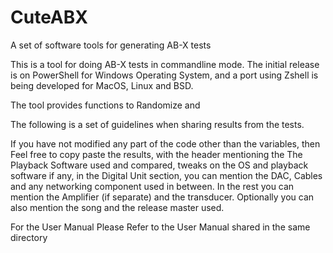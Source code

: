 # CuteABX
A set of software tools for generating AB-X tests

This is a tool for doing AB-X tests in commandline mode. The initial release is on PowerShell for Windows Operating System, and a port using Zshell is being developed for MacOS, Linux and BSD.

The tool provides functions to Randomize and 

The following is a set of guidelines when sharing results from the tests.

If you have not modified any part of the code other than the variables, then Feel free to copy paste the results, with the header mentioning the The Playback Software used and compared, tweaks on the OS and playback software if any, in the Digital Unit section, you can mention the DAC, Cables and any networking component used in between. In the rest you can mention the Amplifier (if separate) and the transducer. Optionally you can also mention the song and the release master used.

For the User Manual Please Refer to the User Manual shared in the same directory
